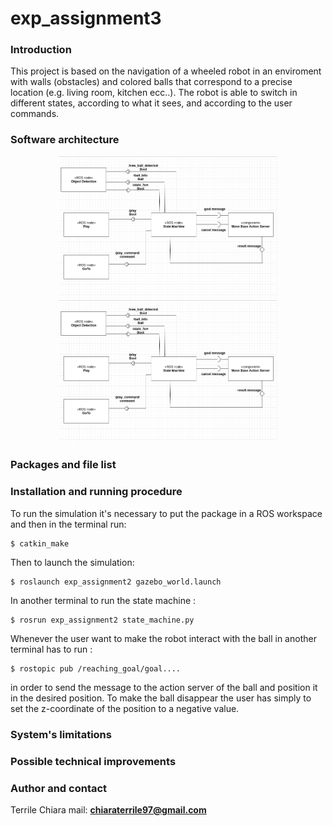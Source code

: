 # exp_assignment3

### Introduction
This project is based on the navigation of a wheeled robot in an enviroment with walls (obstacles) and colored balls that correspond to a precise location (e.g. living room, kitchen ecc..). The robot is able to switch in different states, according to what it sees, and according to the user commands.
### Software architecture

<p align="center">
  <img src="Architecture.png" width="350" title="hover text">
  <img src="Architecture.png" width="350" alt="accessibility text">
</p>

### Packages and file list


### Installation and running procedure
To run the simulation it's necessary to put the package in a ROS workspace and then in the terminal run:
```
$ catkin_make
```
Then to launch the simulation:
```
$ roslaunch exp_assignment2 gazebo_world.launch
```
In another terminal to run the state machine :
```
$ rosrun exp_assignment2 state_machine.py
```
Whenever the user want to make the robot interact with the ball in another terminal has to run :
```
$ rostopic pub /reaching_goal/goal....
```
in order to send the message to the action server of the ball and position it in the desired position. To make the ball disappear the user has simply to set the z-coordinate of the position to a negative value.


### System's limitations

### Possible technical improvements

### Author and contact
Terrile Chiara
mail: **chiaraterrile97@gmail.com**
